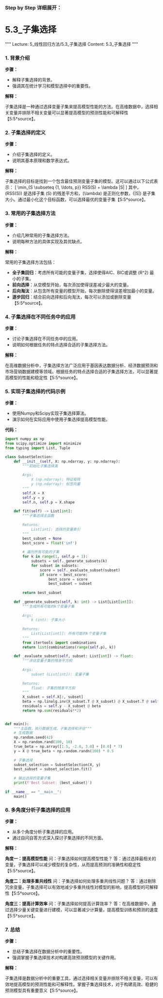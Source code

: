 ### Step by Step 详细展开：

# 5.3_子集选择

"""
Lecture: 5_线性回归方法/5.3_子集选择
Content: 5.3_子集选择
"""

### 1. 背景介绍
**步骤：**

- 解释子集选择的背景。
- 强调其在统计学习和模型选择中的重要性。

**解释：**

子集选择是一种通过选择变量子集来提高模型性能的方法。在高维数据中，选择相关变量并排除不相关变量可以显著提高模型的预测性能和可解释性【5:5†source】。

### 2. 子集选择的定义
**步骤：**

- 介绍子集选择的定义。
- 说明其基本原理和数学表达式。

**解释：**

子集选择的目标是找到一个包含最佳预测变量子集的模型。这可以通过以下公式表示：
\[ \min_{S \subseteq \{1, \ldots, p\}} RSS(S) + \lambda |S| \]
其中，\(RSS(S)\) 是选择子集 \(S\) 的残差平方和，\(\lambda\) 是正则化参数，\(|S|\) 是子集大小。通过最小化这个目标函数，可以选择最优的变量子集【5:5†source】。

### 3. 常用的子集选择方法
**步骤：**

- 介绍几种常用的子集选择方法。
- 说明每种方法的具体实现及其优缺点。

**解释：**

常用的子集选择方法包括：

- **全子集回归**：考虑所有可能的变量子集，选择使得AIC、BIC或调整 \(R^2\) 最小的子集。
- **前向选择**：从空模型开始，每次添加使得误差减少最大的变量。
- **后向淘汰**：从包含所有变量的模型开始，每次删除使得误差增加最小的变量。
- **逐步回归**：结合前向选择和后向淘汰，每次可以添加或删除变量【5:5†source】。

### 4. 子集选择在不同任务中的应用
**步骤：**

- 讨论子集选择在不同任务中的应用。
- 说明如何根据任务的特点选择合适的子集选择方法。

**解释：**

在高维数据分析中，子集选择方法广泛应用于基因表达数据分析、经济数据预测和市场营销数据建模等领域。根据任务的特点选择合适的子集选择方法，可以显著提高模型的性能和稳定性【5:5†source】。

### 5. 实现子集选择的代码示例
**步骤：**

- 使用Numpy和Scipy实现子集选择算法。
- 演示如何在实际应用中使用子集选择提高模型性能。

**代码：**

```python
import numpy as np
from scipy.optimize import minimize
from typing import List, Tuple

class SubsetSelection:
    def __init__(self, X: np.ndarray, y: np.ndarray):
        """初始化子集选择类
        
        Args:
            X (np.ndarray): 特征矩阵
            y (np.ndarray): 标签向量
        """
        self.X = X
        self.y = y
        self.n, self.p = X.shape
    
    def fit(self) -> List[int]:
        """子集选择主函数
        
        Returns:
            List[int]: 选择的变量索引
        """
        best_subset = None
        best_score = float('inf')
        
        # 遍历所有可能的子集
        for k in range(1, self.p + 1):
            subsets = self._generate_subsets(k)
            for subset in subsets:
                score = self._evaluate_subset(subset)
                if score < best_score:
                    best_score = score
                    best_subset = subset
                    
        return best_subset
    
    def _generate_subsets(self, k: int) -> List[List[int]]:
        """生成所有可能的k个变量子集
        
        Args:
            k (int): 子集大小
            
        Returns:
            List[List[int]]: 所有可能的k个变量子集
        """
        from itertools import combinations
        return list(combinations(range(self.p), k))
    
    def _evaluate_subset(self, subset: List[int]) -> float:
        """评估变量子集的残差平方和
        
        Args:
            subset (List[int]): 变量子集
            
        Returns:
            float: 子集的残差平方和
        """
        X_subset = self.X[:, subset]
        beta = np.linalg.inv(X_subset.T @ X_subset) @ X_subset.T @ self.y
        residuals = self.y - X_subset @ beta
        return np.sum(residuals**2)
    

def main():
    """主函数，执行数据生成、子集选择和评估"""
    # 生成数据
    np.random.seed(42)
    X = np.random.rand(100, 10)
    true_beta = np.array([1.5, -2.0, 3.0] + [0.0] * 7)
    y = X @ true_beta + np.random.randn(100) * 0.5
    
    # 子集选择
    subset_selection = SubsetSelection(X, y)
    best_subset = subset_selection.fit()
    
    # 输出选择的变量子集
    print(f'Best Subset: {best_subset}')
    
if __name__ == "__main__":
    main()
```

### 6. 多角度分析子集选择的应用
**步骤：**

- 从多个角度分析子集选择的应用。
- 通过自问自答方式深入探讨子集选择的不同方面。

**解释：**

**角度一：提高模型性能**
问：子集选择如何提高模型性能？
答：通过选择最相关的变量，子集选择可以减少模型的复杂性，从而提高预测的准确性和稳定性【5:5†source】。

**角度二：处理多重共线性**
问：子集选择如何处理多重共线性问题？
答：通过剔除冗余变量，子集选择可以有效地减少多重共线性对模型的影响，提高模型的可解释性【5:5†source】。

**角度三：提高计算效率**
问：子集选择如何提高计算效率？
答：在高维数据中，通过选择少量关键变量进行建模，可以显著减少计算量，提高模型训练和预测的速度【5:5†source】。

### 7. 总结
**步骤：**

- 总结子集选择在数据分析中的重要性。
- 强调掌握子集选择技术对构建高效预测模型的关键作用。

**解释：**

子集选择是数据分析中的重要工具，通过选择相关变量并排除不相关变量，可以有效地提高模型的预测性能和可解释性。掌握子集选择技术，对于构建高效、稳健的预测模型具有重要意义【5:5†source】。